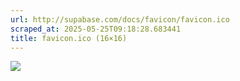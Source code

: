 ```yaml
---
url: http://supabase.com/docs/favicon/favicon.ico
scraped_at: 2025-05-25T09:18:28.683441
title: favicon.ico (16×16)
---
```


![](https://supabase.com/docs/favicon/favicon.ico)

